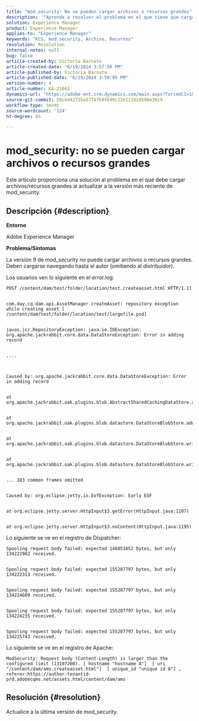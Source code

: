 ```yaml
---
title: "mod_security: No se pueden cargar archivos o recursos grandes"
description: '"Aprenda a resolver el problema en el que tiene que cargar archivos o recursos grandes actualizando a la última versión de mod_security".'
solution: Experience Manager
product: Experience Manager
applies-to: "Experience Manager"
keywords: "KCS, mod_security, Archivo, Recursos"
resolution: Resolution
internal-notes: null
bug: false
article-created-by: Victoria Barnato
article-created-date: "6/19/2024 3:57:56 PM"
article-published-by: Victoria Barnato
article-published-date: "6/19/2024 3:59:05 PM"
version-number: 4
article-number: KA-21662
dynamics-url: "https://adobe-ent.crm.dynamics.com/main.aspx?forceUCI=1&pagetype=entityrecord&etn=knowledgearticle&id=1acdeeab-542e-ef11-840b-6045bd0298d4"
source-git-commit: 50c6d42735a5778fb9f699c22e121b2d59be30c9
workflow-type: tm+mt
source-wordcount: '124'
ht-degree: 6%

---
```


# mod_security: no se pueden cargar archivos o recursos grandes


Este artículo proporciona una solución al problema en el que debe cargar archivos/recursos grandes al actualizar a la versión más reciente de mod_security.

## Descripción {#description}


<b>Entorno</b>

Adobe Experience Manager

<b>Problema/Síntomas</b>

La versión 9 de mod_security no puede cargar archivos o recursos grandes. Deben cargarse navegando hasta el autor (omitiendo al distribuidor).

Los usuarios ven lo siguiente en el error.log:


```
POST /content/dam/test/folder/location/test.createasset.html HTTP/1.1] 


com.day.cq.dam.api.AssetManager createAsset: repository exception while creating asset [ /content/dam/test/folder/location/test/largefile.psd] 


javax.jcr.RepositoryException: java.io.IOException: org.apache.jackrabbit.core.data.DataStoreException: Error in adding record


....



Caused by: org.apache.jackrabbit.core.data.DataStoreException: Error in adding record


at org.apache.jackrabbit.oak.plugins.blob.AbstractSharedCachingDataStore.addRecord(AbstractSharedCachingDataStore.java:265)


at org.apache.jackrabbit.oak.plugins.blob.datastore.DataStoreBlobStore.addRecordInternal(DataStoreBlobStore.java:821)


at org.apache.jackrabbit.oak.plugins.blob.datastore.DataStoreBlobStore.writeStream(DataStoreBlobStore.java:922)


at org.apache.jackrabbit.oak.plugins.blob.datastore.DataStoreBlobStore.writeBlob(DataStoreBlobStore.java:320)


... 183 common frames omitted


Caused by: org.eclipse.jetty.io.EofException: Early EOF


at org.eclipse.jetty.server.HttpInput$3.getError(HttpInput.java:1207)


at org.eclipse.jetty.server.HttpInput$3.noContent(HttpInput.java:1195)
```




Lo siguiente se ve en el registro de Dispatcher:


```
Spooling request body failed: expected 146851652 bytes, but only 134222982 received.


Spooling request body failed: expected 155287797 bytes, but only 134222313 received.


Spooling request body failed: expected 155287797 bytes, but only 134224609 received.


Spooling request body failed: expected 155287797 bytes, but only 134224235 received.


Spooling request body failed: expected 155287797 bytes, but only 134225743 received.
```




Lo siguiente se ve en el registro de Apache:


```
ModSecurity: Request body (Content-Length) is larger than the configured limit (13107200). [ hostname "hostname A"]  [ uri "/content/dam/ams.createasset.html"]  [ unique_id "unique id A"] , referer:https://author-tenantid-prd.adobecqms.net/assets.html/content/dam/ams
```



## Resolución {#resolution}


Actualice a la última versión de mod_security.
